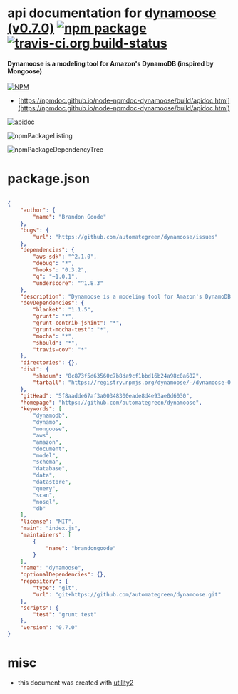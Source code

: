 # api documentation for  [dynamoose (v0.7.0)](https://github.com/automategreen/dynamoose)  [![npm package](https://img.shields.io/npm/v/npmdoc-dynamoose.svg?style=flat-square)](https://www.npmjs.org/package/npmdoc-dynamoose) [![travis-ci.org build-status](https://api.travis-ci.org/npmdoc/node-npmdoc-dynamoose.svg)](https://travis-ci.org/npmdoc/node-npmdoc-dynamoose)
#### Dynamoose is a modeling tool for Amazon's DynamoDB (inspired by Mongoose)

[![NPM](https://nodei.co/npm/dynamoose.png?downloads=true&downloadRank=true&stars=true)](https://www.npmjs.com/package/dynamoose)

- [https://npmdoc.github.io/node-npmdoc-dynamoose/build/apidoc.html](https://npmdoc.github.io/node-npmdoc-dynamoose/build/apidoc.html)

[![apidoc](https://npmdoc.github.io/node-npmdoc-dynamoose/build/screenCapture.buildCi.browser.%252Ftmp%252Fbuild%252Fapidoc.html.png)](https://npmdoc.github.io/node-npmdoc-dynamoose/build/apidoc.html)

![npmPackageListing](https://npmdoc.github.io/node-npmdoc-dynamoose/build/screenCapture.npmPackageListing.svg)

![npmPackageDependencyTree](https://npmdoc.github.io/node-npmdoc-dynamoose/build/screenCapture.npmPackageDependencyTree.svg)



# package.json

```json

{
    "author": {
        "name": "Brandon Goode"
    },
    "bugs": {
        "url": "https://github.com/automategreen/dynamoose/issues"
    },
    "dependencies": {
        "aws-sdk": "^2.1.0",
        "debug": "*",
        "hooks": "0.3.2",
        "q": "~1.0.1",
        "underscore": "^1.8.3"
    },
    "description": "Dynamoose is a modeling tool for Amazon's DynamoDB (inspired by Mongoose)",
    "devDependencies": {
        "blanket": "1.1.5",
        "grunt": "*",
        "grunt-contrib-jshint": "*",
        "grunt-mocha-test": "*",
        "mocha": "*",
        "should": "*",
        "travis-cov": "*"
    },
    "directories": {},
    "dist": {
        "shasum": "8c873f5d63560c7b8da9cf1bbd16b24a98c0a602",
        "tarball": "https://registry.npmjs.org/dynamoose/-/dynamoose-0.7.0.tgz"
    },
    "gitHead": "5f8aadde67af3a00348300eade8d4e93ae0d6030",
    "homepage": "https://github.com/automategreen/dynamoose",
    "keywords": [
        "dynamodb",
        "dynamo",
        "mongoose",
        "aws",
        "amazon",
        "document",
        "model",
        "schema",
        "database",
        "data",
        "datastore",
        "query",
        "scan",
        "nosql",
        "db"
    ],
    "license": "MIT",
    "main": "index.js",
    "maintainers": [
        {
            "name": "brandongoode"
        }
    ],
    "name": "dynamoose",
    "optionalDependencies": {},
    "repository": {
        "type": "git",
        "url": "git+https://github.com/automategreen/dynamoose.git"
    },
    "scripts": {
        "test": "grunt test"
    },
    "version": "0.7.0"
}
```



# misc
- this document was created with [utility2](https://github.com/kaizhu256/node-utility2)

